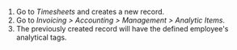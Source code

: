 1.  Go to *Timesheets* and creates a new record.
2.  Go to *Invoicing \> Accounting \> Management \> Analytic Items*.
3.  The previously created record will have the defined employee's
    analytical tags.
